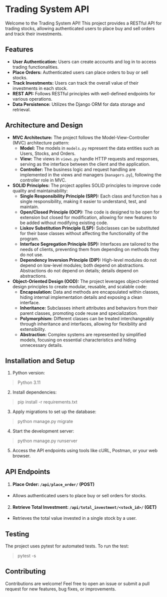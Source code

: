 # Trading System API
Welcome to the Trading System API! This project provides a RESTful API for trading stocks, allowing authenticated users to place buy and sell orders and track their investments.

## Features
- **User Authentication:** Users can create accounts and log in to access trading functionalities.
- **Place Orders:** Authenticated users can place orders to buy or sell stocks.
- **Track Investments:** Users can track the overall value of their investments in each stock.
- **REST API:** Follows RESTful principles with well-defined endpoints for various operations.
- **Data Persistence:** Utilizes the Django ORM for data storage and retrieval.

## Architecture and Design
- **MVC Architecture:** The project follows the Model-View-Controller (MVC) architecture pattern:
  - **Model:** The models in `models.py` represent the data entities such as Users, Stocks, and Orders.
  - **View:** The views in `views.py` handle HTTP requests and responses, serving as the interface between the client and the application.
  - **Controller:** The business logic and request handling are implemented in the views and managers (`managers.py`), following the controller role in MVC.
- **SOLID Principles:** The project applies SOLID principles to improve code quality and maintainability:
  - **Single Responsibility Principle (SRP):** Each class and function has a single responsibility, making it easier to understand, test, and maintain.
  - **Open/Closed Principle (OCP):** The code is designed to be open for extension but closed for modification, allowing for new features to be added without modifying existing code.
  - **Liskov Substitution Principle (LSP):** Subclasses can be substituted for their base classes without affecting the functionality of the program.
  - **Interface Segregation Principle (ISP):** Interfaces are tailored to the needs of clients, preventing them from depending on methods they do not use.
  - **Dependency Inversion Principle (DIP):** High-level modules do not depend on low-level modules; both depend on abstractions. Abstractions do not depend on details; details depend on abstractions.
- **Object-Oriented Design (OOD):** The project leverages object-oriented design principles to create modular, reusable, and scalable code:
  - **Encapsulation:** Data and methods are encapsulated within classes, hiding internal implementation details and exposing a clean interface.
  - **Inheritance:** Subclasses inherit attributes and behaviors from their parent classes, promoting code reuse and specialization.
  - **Polymorphism:** Different classes can be treated interchangeably through inheritance and interfaces, allowing for flexibility and extensibility.
  - **Abstraction:** Complex systems are represented by simplified models, focusing on essential characteristics and hiding unnecessary details.

## Installation and Setup
1. Python version:
> Python 3.11
2. Install dependencies:
> pip install -r requirements.txt
3. Apply migrations to set up the database:
> python manage.py migrate
4. Start the development server:
> python manage.py runserver
5. Access the API endpoints using tools like cURL, Postman, or your web browser.


## API Endpoints
1. #### **Place Order:** `/api/place_order/` (POST)
- Allows authenticated users to place buy or sell orders for stocks.
2. #### **Retrieve Total Investment:** `/api/total_investment/<stock_id>/` (GET)
- Retrieves the total value invested in a single stock by a user.

## Testing
The project uses pytest for automated tests. To run the test:
> pytest -s


## Contributing
Contributions are welcome! Feel free to open an issue or submit a pull request for new features, bug fixes, or improvements.
